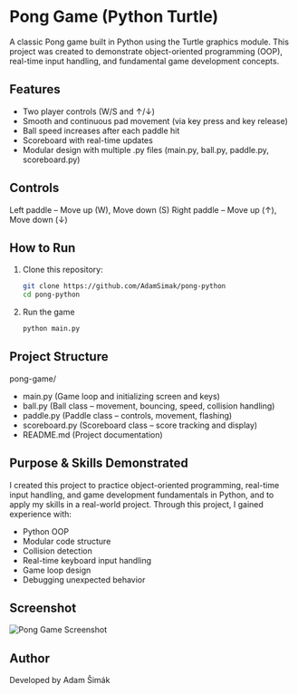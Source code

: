 #  Pong Game (Python Turtle)
A classic Pong game built in Python using the Turtle graphics module.
This project was created to demonstrate object-oriented programming (OOP), real-time input handling, and fundamental game development concepts.
##  Features
-	Two player controls (W/S and ↑/↓)
-	Smooth and continuous pad movement (via key press and key release)
-	Ball speed increases after each paddle hit
-	Scoreboard with real-time updates
-	Modular design with multiple .py files (main.py, ball.py, paddle.py, scoreboard.py)
## Controls
Left paddle – Move up (W), Move down (S)
Right paddle – Move up (↑), Move down (↓)
## How to Run
1. Clone this repository:  
   ```bash
   git clone https://github.com/AdamSimak/pong-python
   cd pong-python
2. Run the game
   ```bash
   python main.py
## Project Structure
pong-game/
-	main.py (Game loop and initializing screen and keys)
-	ball.py (Ball class – movement, bouncing, speed, collision handling)
-	paddle.py (Paddle class – controls, movement, flashing)
-	scoreboard.py (Scoreboard class – score tracking and display)
-	README.md (Project documentation)
## Purpose & Skills Demonstrated
I created this project to practice object-oriented programming, real-time input handling, and game development fundamentals in Python, and to apply my skills in a real-world project.
Through this project, I gained experience with:
-	Python OOP
-	Modular code structure
-	Collision detection
-	Real-time keyboard input handling
-	Game loop design
-	Debugging unexpected behavior
## Screenshot
 ![Pong Game Screenshot](assets/pong-game_screenshot.png)

## Author
Developed by Adam Šimák

